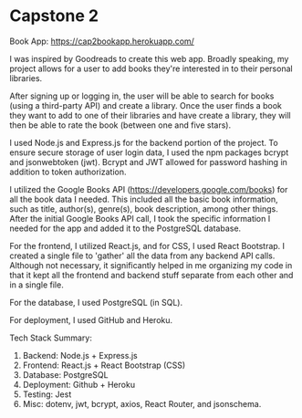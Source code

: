 # Capstone 2

Book App: https://cap2bookapp.herokuapp.com/

I was inspired by Goodreads to create this web app. Broadly speaking, my project allows for a user to add books they're interested in to their personal libraries.

After signing up or logging in, the user will be able to search for books (using a third-party API) and create a library. Once the user finds a book they want to add to one of their libraries and have create a library, they will then be able to rate the book (between one and five stars). 

I used Node.js and Express.js for the backend portion of the project. To ensure secure storage of user login data, I used the npm packages bcrypt and jsonwebtoken (jwt). Bcrypt and JWT allowed for password hashing in addition to token authorization. 

I utilized the Google Books API (https://developers.google.com/books) for all the book data I needed. This included all the basic book information, such as title, author(s), genre(s), book description, among other things. After the initial Google Books API call, I took the specific information I needed for the app and added it to the PostgreSQL database.

For the frontend, I utilized React.js, and for CSS, I used React Bootstrap. I created a single file to 'gather' all the data from any backend API calls. Although not necessary, it significantly helped in me organizing my code in that it kept all the frontend and backend stuff separate from each other and in a single file.

For the database, I used PostgreSQL (in SQL).

For deployment, I used GitHub and Heroku.

Tech Stack Summary:
1. Backend: Node.js + Express.js
2. Frontend: React.js + React Bootstrap (CSS)
3. Database: PostgreSQL 
4. Deployment: Github + Heroku
5. Testing: Jest
6. Misc: dotenv, jwt, bcrypt, axios, React Router, and jsonschema.
